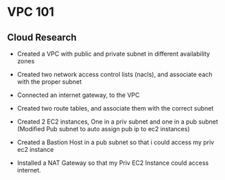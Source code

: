 <!-- This is a template you can use for quick progress days. It removes a lot of the steps we encourage you to share in the longer template 000-DAY-ARTICLE-LONG-TEMPLATE.MD-->

# VPC 101

## Cloud Research

- Created a VPC with public and private subnet in different availability zones

- Created two network access control lists (nacls), and associate each with the proper subnet

- Connected an internet gateway, to the VPC

- Created two route tables, and associate them with the correct subnet

- Created 2 EC2 instances, One in a priv subnet and one in a pub subnet (Modified Pub subnet to auto assign pub ip to ec2 instances)

- Created a Bastion Host in a pub subnet so that i could access my priv ec2 instance 

- Installed a NAT Gateway so that my Priv EC2 Instance could access internet.
